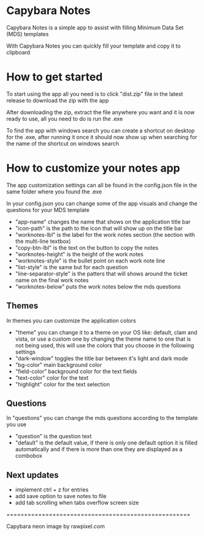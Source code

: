 # Capybara Notes #

Capybara Notes is a simple app to assist with filling Minimum Data Set (MDS) templates

With Capybara Notes you can quickly fill your template and copy it to clipboard

# How to get started

To start using the app all you need is to click "dist.zip" file in the latest release to download the zip with the app

After downloading the zip, extract the file anywhere you want and it is now ready to use, all you need to do is run the .exe

To find the app with windows search you can create a shortcut on desktop for the .exe, after running it once it should now show up when searching for the name of the shortcut on windows search

# How to customize your notes app

The app customization settings can all be found in the config.json file in the same folder where you found the .exe

In your config.json you can change some of the app visuals and change the questions for your MDS template

- "app-name" changes the name that shows on the application title bar
- "icon-path" is the path to the icon that will show up on the title bar
- "worknotes-lbl" is the label for the work notes section (the section with the multi-line textbox)
- "copy-btn-lbl" is the text on the button to copy the notes
- "worknotes-height" is the height of the work notes
- "worknotes-style" is the bullet point on each work note line
- "list-style" is the same but for each question
- "line-separator-style" is the patters that will shows around the ticket name on the final work notes
- "worknotes-below" puts the work notes below the mds questions

## Themes

In themes you can customize the application colors

- "theme" you can change it to a theme on your OS like: default, clam and vista, or use a custom one by changing the theme name to one that is not being used, this will use the colors that you choose in the following settings
- "dark-window" toggles the title bar between it's light and dark mode
- "bg-color" main background color
- "field-color" background color for the text fields
- "text-color" color for the text
- "highlight" color for the text selection

## Questions 

In "questions" you can change the mds questions according to the template you use

- "question" is the question text
- "default" is the default value, if there is only one default option it is filled automatically and if there is more than one they are displayed as a combobox

## Next updates

- implement ctrl + z for entries
- add save option to save notes to file
- add tab scrolling when tabs overflow screen size

====================================================

Capybara neon image by rawpixel.com
